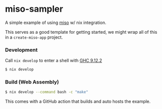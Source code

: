 miso-sampler
====================

A simple example of using [miso](https://github.com/dmjio/miso) w/ nix integration.

This serves as a good template for getting started, we might wrap all of this in a 
`create-miso-app` project.

### Development

Call `nix develop` to enter a shell with [GHC 9.12.2](https://haskell.org/ghc)

```bash
$ nix develop
```

### Build (Web Assembly)

```bash
$ nix develop --command bash -c "make"
```

This comes with a GitHub action that builds and auto hosts the example.
